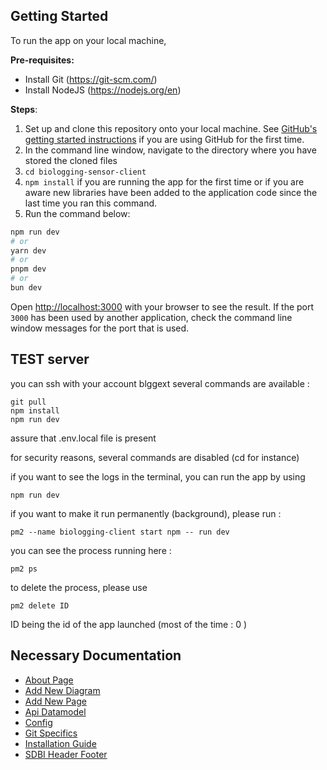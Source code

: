 ## Getting Started

To run the app on your local machine,

**Pre-requisites:**
* Install Git (https://git-scm.com/)
* Install NodeJS (https://nodejs.org/en)

**Steps**:
1. Set up and clone this repository onto your local machine. See [GitHub's getting started instructions](https://docs.github.com/en) if you are using GitHub for the first time.
2. In the command line window, navigate to the directory where you have stored the cloned files
3. `cd biologging-sensor-client`
4. `npm install` if you are running the app for the first time or if you are aware new libraries have been added to the application code since the last time you ran this command.
5. Run the command below:

```bash
npm run dev
# or
yarn dev
# or
pnpm dev
# or
bun dev
```

Open [http://localhost:3000](http://localhost:3000) with your browser to see the result. If the port `3000` has been used by another application, check the command line window messages for the port that is used.

## TEST server

you can ssh with your account blggext
several commands are available :
```
git pull
npm install
npm run dev
```

assure that .env.local file is present 

for security reasons, several commands are disabled (cd for instance)

if you want to see the logs in the terminal, you can run the app by using 
```
npm run dev
```
if you want to make it run permanently (background), please run :
```
pm2 --name biologging-client start npm -- run dev
```
you can see the process running here :
```
pm2 ps
```
to delete the process, please use 
```
pm2 delete ID
```
ID being the id of the app launched (most of the time : 0 )



## Necessary Documentation
- [About Page](https://github.com/biodiversitydata-se/biologging-sensor-client/blob/%23JIRA120_Additional_documentation/design-docs/about_page.md)
- [Add New Diagram](https://github.com/biodiversitydata-se/biologging-sensor-client/blob/%23JIRA120_Additional_documentation/design-docs/add_diagram.md)
- [Add New Page](https://github.com/biodiversitydata-se/biologging-sensor-client/blob/%23JIRA120_Additional_documentation/design-docs/add_page.md)
- [Api Datamodel](https://github.com/biodiversitydata-se/biologging-sensor-client/blob/%23JIRA120_Additional_documentation/design-docs/api_datamodel.md)
- [Config](https://github.com/biodiversitydata-se/biologging-sensor-client/blob/%23JIRA120_Additional_documentation/design-docs/config.md)
- [Git Specifics](https://github.com/biodiversitydata-se/biologging-sensor-client/blob/%23JIRA120_Additional_documentation/design-docs/git_specifics.md)
- [Installation Guide](https://github.com/biodiversitydata-se/biologging-sensor-client/blob/%23JIRA120_Additional_documentation/design-docs/installation_guide.md)
- [SDBI Header Footer](https://github.com/biodiversitydata-se/biologging-sensor-client/blob/%23JIRA120_Additional_documentation/design-docs/sdbi_header_footer.md)



